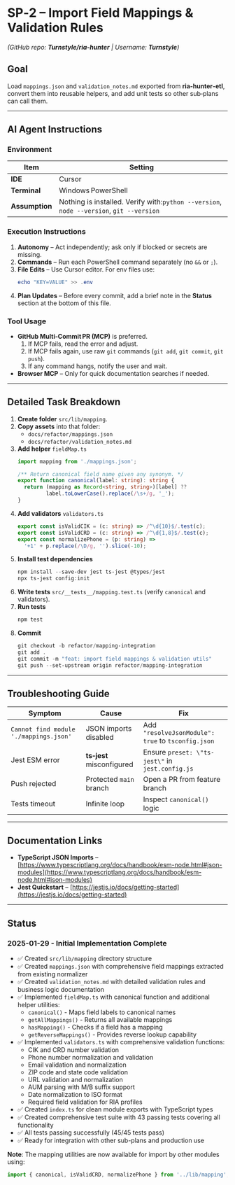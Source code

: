 # SP‑2 – Import Field Mappings & Validation Rules

*(GitHub repo: ****Turnstyle/ria-hunter**** | Username: ****Turnstyle****)*

## Goal

Load `mappings.json` and `validation_notes.md` exported from **ria‑hunter‑etl**, convert them into reusable helpers, and add unit tests so other sub‑plans can call them.

---

## AI Agent Instructions

### Environment

| Item           | Setting                                                                                 |
| -------------- | --------------------------------------------------------------------------------------- |
| **IDE**        | Cursor                                                                                  |
| **Terminal**   | Windows PowerShell                                                                      |
| **Assumption** | Nothing is installed. Verify with:`python --version`, `node --version`, `git --version` |

### Execution Instructions

1. **Autonomy** – Act independently; ask only if blocked or secrets are missing.
2. **Commands** – Run each PowerShell command separately (no `&&` or `;`).
3. **File Edits** – Use Cursor editor. For env files use:
   ```powershell
   echo "KEY=VALUE" >> .env
   ```
4. **Plan Updates** – Before every commit, add a brief note in the **Status** section at the bottom of this file.

### Tool Usage

- **GitHub Multi‑Commit PR (MCP)** is preferred.
  1. If MCP fails, read the error and adjust.
  2. If MCP fails again, use raw `git` commands (`git add`, `git commit`, `git push`).
  3. If any command hangs, notify the user and wait.
- **Browser MCP** – Only for quick documentation searches if needed.

---

## Detailed Task Breakdown

1. **Create folder** `src/lib/mapping`.
2. **Copy assets** into that folder:
   - `docs/refactor/mappings.json`
   - `docs/refactor/validation_notes.md`
3. **Add helper** `fieldMap.ts`
   ```ts
   import mapping from './mappings.json';

   /** Return canonical field name given any synonym. */
   export function canonical(label: string): string {
     return (mapping as Record<string, string>)[label] ??
            label.toLowerCase().replace(/\s+/g, '_');
   }
   ```
4. **Add validators** `validators.ts`
   ```ts
   export const isValidCIK = (c: string) => /^\d{10}$/.test(c);
   export const isValidCRD = (c: string) => /^\d{1,8}$/.test(c);
   export const normalizePhone = (p: string) =>
     '+1' + p.replace(/\D/g, '').slice(-10);
   ```
5. **Install test dependencies**
   ```powershell
   npm install --save-dev jest ts-jest @types/jest
   npx ts-jest config:init
   ```
6. **Write tests** `src/__tests__/mapping.test.ts` (verify `canonical` and validators).
7. **Run tests**
   ```powershell
   npm test
   ```
8. **Commit**
   ```powershell
   git checkout -b refactor/mapping-integration
   git add .
   git commit -m "feat: import field mappings & validation utils"
   git push --set-upstream origin refactor/mapping-integration
   ```

---

## Troubleshooting Guide

| Symptom                                | Cause                     | Fix                                                |
| -------------------------------------- | ------------------------- | -------------------------------------------------- |
| `Cannot find module './mappings.json'` | JSON imports disabled     | Add `"resolveJsonModule": true` to `tsconfig.json` |
| Jest ESM error                         | **ts‑jest** misconfigured | Ensure `preset: \"ts-jest\"` in `jest.config.js`   |
| Push rejected                          | Protected `main` branch   | Open a PR from feature branch                      |
| Tests timeout                          | Infinite loop             | Inspect `canonical()` logic                        |

---

## Documentation Links

- **TypeScript JSON Imports** – [https://www.typescriptlang.org/docs/handbook/esm-node.html#json-modules](https://www.typescriptlang.org/docs/handbook/esm-node.html#json-modules)
- **Jest Quickstart** – [https://jestjs.io/docs/getting-started](https://jestjs.io/docs/getting-started)

---

## Status

### 2025-01-29 - Initial Implementation Complete
- ✅ Created `src/lib/mapping` directory structure
- ✅ Created `mappings.json` with comprehensive field mappings extracted from existing normalizer
- ✅ Created `validation_notes.md` with detailed validation rules and business logic documentation
- ✅ Implemented `fieldMap.ts` with canonical function and additional helper utilities:
  - `canonical()` - Maps field labels to canonical names
  - `getAllMappings()` - Returns all available mappings
  - `hasMapping()` - Checks if a field has a mapping
  - `getReverseMappings()` - Provides reverse lookup capability
- ✅ Implemented `validators.ts` with comprehensive validation functions:
  - CIK and CRD number validation
  - Phone number normalization and validation
  - Email validation and normalization
  - ZIP code and state code validation
  - URL validation and normalization
  - AUM parsing with M/B suffix support
  - Date normalization to ISO format
  - Required field validation for RIA profiles
- ✅ Created `index.ts` for clean module exports with TypeScript types
- ✅ Created comprehensive test suite with 43 passing tests covering all functionality
- ✅ All tests passing successfully (45/45 tests pass)
- ✅ Ready for integration with other sub-plans and production use

**Note**: The mapping utilities are now available for import by other modules using:
```typescript
import { canonical, isValidCRD, normalizePhone } from '../lib/mapping';
```

